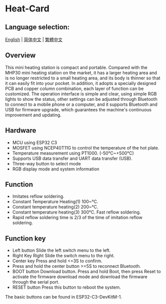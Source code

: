 # Heat-Card
 
## Language selection:  
[English](https://github.com/Knockoi/Heat-Card/blob/main/Readme.md) | [简体中文](https://github.com/Knockoi/Heat-Card/blob/main/Readme-CN.md) | [繁體中文](https://github.com/Knockoi/Heat-Card/blob/main/Readme-TC.md)
  
## Overview
This mini heating station is compact and portable. Compared with the MHP30 mini heating station on the market, it has a larger heating area and is no longer restricted to a small heating area, and its body is thinner so that it can easily fit into your pocket. In addition, it adopts a specially designed PCB and copper column combination, each layer of function can be customized. The operation interface is simple and clear, using simple RGB lights to show the status, other settings can be adjusted through Bluetooth to connect to a mobile phone or a computer, and it supports Bluetooth and USB for firmware upgrade, which guarantees the machine's continuous improvement and updating.
  
 ## Hardware  
- MCU using ESP32 C3
- MOSFET using NCEP40T11G to control the temperature of the hot plate.
- Temperature measurement using PT1000. (-50°C~+500°C)
- Supports USB data transfer and UART data transfer (USB).
- Three-way button to select mode
- RGB display mode and system information
   
 ## Function   
- Imitates reflow soldering.
- Constant Temperature Heating(1) 100~°C.
- Constant temperature heating(2) 200~°C.
- Constant temperature heating(3) 300°C. Fast reflow soldering.
- Rapid reflow soldering time is 2/3 of the time of imitation reflow soldering.
  
 ## Function key   
 - Left button Slide the left switch menu to the left.
 - Right Key Right Slide the switch menu to the right.
 - Center key Press and hold <=3S to confirm.
 - Press and hold the center button >=5S to reconnect Bluetooth.
 - BOOT button Download button. Press and hold Boot, then press Reset to activate the firmware download mode and download the firmware through the serial port.
 - RESET button Press this button to reboot the system.
  
 The basic buttons can be found in ESP32-C3-DevKitM-1.
